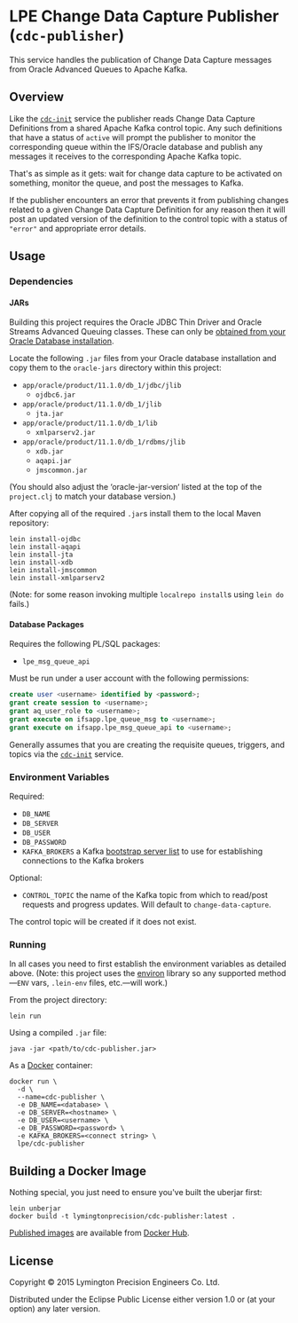 # LPE Change Data Capture Publisher (`cdc-publisher`)

This service handles the publication of Change Data Capture messages
from Oracle Advanced Queues to Apache Kafka.

## Overview

Like the [`cdc-init`] service the publisher reads Change Data Capture
Definitions from a shared Apache Kafka control topic. Any such
definitions that have a status of `active` will prompt the publisher
to monitor the corresponding queue within the IFS/Oracle database and
publish any messages it receives to the corresponding Apache Kafka
topic.

That's as simple as it gets: wait for change data capture to be
activated on something, monitor the queue, and post the messages to
Kafka.

If the publisher encounters an error that prevents it from publishing
changes related to a given Change Data Capture Definition for any
reason then it will post an updated version of the definition to the
control topic with a status of `"error"` and appropriate error details.

[`cdc-init`]: https://github.com/lymingtonprecision/cdc-init

## Usage

### Dependencies

#### JARs

Building this project requires the Oracle JDBC Thin Driver and Oracle
Streams Advanced Queuing classes. These can only be
[obtained from your Oracle Database installation][oracle-jar-deps].

Locate the following `.jar` files from your Oracle database
installation and copy them to the `oracle-jars` directory within this
project:

* `app/oracle/product/11.1.0/db_1/jdbc/jlib`
  * `ojdbc6.jar`
* `app/oracle/product/11.1.0/db_1/jlib`
  * `jta.jar`
* `app/oracle/product/11.1.0/db_1/lib`
  * `xmlparserv2.jar`
* `app/oracle/product/11.1.0/db_1/rdbms/jlib`
  * `xdb.jar`
  * `aqapi.jar`
  * `jmscommon.jar`

(You should also adjust the ‘oracle-jar-version‘ listed at the top of the
`project.clj` to match your database version.)

After copying all of the required `.jar`s install them to the local
Maven repository:

    lein install-ojdbc
    lein install-aqapi
    lein install-jta
    lein install-xdb
    lein install-jmscommon
    lein install-xmlparserv2

(Note: for some reason invoking multiple `localrepo install`s using
`lein do` fails.)

[oracle-jar-deps]: http://docs.oracle.com/cd/E11882_01/server.112/e11013/aq_envir.htm#ADQUE2544

#### Database Packages

Requires the following PL/SQL packages:

* `lpe_msg_queue_api`

Must be run under a user account with the following permissions:

```sql
create user <username> identified by <password>;
grant create session to <username>;
grant aq_user_role to <username>;
grant execute on ifsapp.lpe_queue_msg to <username>;
grant execute on ifsapp.lpe_msg_queue_api to <username>;
```

Generally assumes that you are creating the requisite queues,
triggers, and topics via the [`cdc-init`](../cdc-init) service.

### Environment Variables

Required:

* `DB_NAME`
* `DB_SERVER`
* `DB_USER`
* `DB_PASSWORD`
* `KAFKA_BROKERS` a Kafka [bootstrap server list][kafka-prod-conf]
  to use for establishing connections to the Kafka brokers

[kafka-prod-conf]: http://kafka.apache.org/documentation.html#producerconfigs

Optional:

* `CONTROL_TOPIC` the name of the Kafka topic from which to read/post
  requests and progress updates. Will default to `change-data-capture`.

The control topic will be created if it does not exist.

### Running

In all cases you need to first establish the environment variables as
detailed above. (Note: this project uses the [environ] library so any
supported method—`ENV` vars, `.lein-env` files, etc.—will work.)

From the project directory:

    lein run

Using a compiled `.jar` file:

    java -jar <path/to/cdc-publisher.jar>

As a [Docker] container:

    docker run \
      -d \
      --name=cdc-publisher \
      -e DB_NAME=<database> \
      -e DB_SERVER=<hostname> \
      -e DB_USER=<username> \
      -e DB_PASSWORD=<password> \
      -e KAFKA_BROKERS=<connect string> \
      lpe/cdc-publisher

[environ]: https://github.com/weavejester/environ
[Docker]: https://www.docker.com/

## Building a Docker Image

Nothing special, you just need to ensure you've built the uberjar first:

    lein unberjar
    docker build -t lymingtonprecision/cdc-publisher:latest .

[Published images] are available from [Docker Hub].

[Published images]: https://hub.docker.com/r/lymingtonprecision/cdc-publisher/
[Docker Hub]: https://hub.docker.com

## License

Copyright © 2015 Lymington Precision Engineers Co. Ltd.

Distributed under the Eclipse Public License either version 1.0 or (at
your option) any later version.
